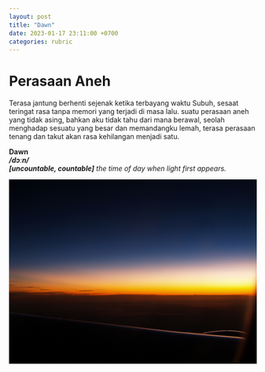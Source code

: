 ```yaml
---
layout: post
title: "Dawn"
date: 2023-01-17 23:11:00 +0700
categories: rubric
--- 
```


# Perasaan Aneh
Terasa jantung berhenti sejenak ketika terbayang waktu Subuh, sesaat teringat rasa tanpa memori yang terjadi di masa lalu. suatu perasaan aneh yang tidak asing, bahkan aku tidak tahu dari mana berawal, seolah menghadap sesuatu yang besar dan memandangku lemah, terasa perasaan tenang dan takut akan rasa kehilangan menjadi satu. 

**Dawn**<br/>
***/dɔːn/***<br/>
***[uncountable, countable]*** *the time of day when light first appears.*

![src](/assets/dawn/dawn.jpg)
